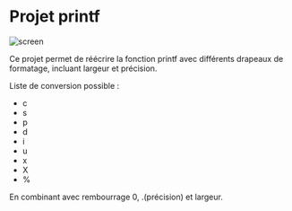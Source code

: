 # Projet printf

![screen](https://github.com/GitCGuillaume/ft_printf/assets/34135668/f5de00ac-2cd3-4806-b434-cadf43074b4c)


Ce projet permet de réécrire la fonction printf avec différents drapeaux de formatage, incluant largeur et précision.

Liste de conversion possible : 
* c
* s
* p
* d
* i
* u
* x
* X
* %

En combinant avec rembourrage 0, .(précision) et largeur.
